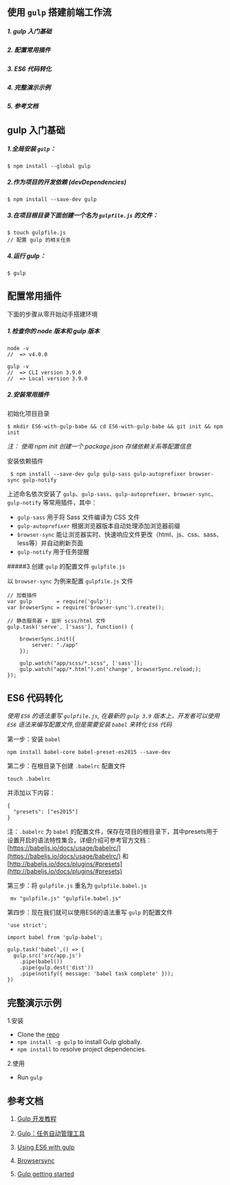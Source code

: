 ## 使用 `gulp` 搭建前端工作流
##### 1. gulp 入门基础
##### 2. 配置常用插件 
##### 3. ES6 代码转化
##### 4. 完整演示示例
##### 5. 参考文档

## gulp 入门基础

##### 1.全局安装 `gulp`：

```
$ npm install --global gulp
```

##### 2.作为项目的开发依赖 (devDependencies)

```
$ npm install --save-dev gulp
```

##### 3.在项目根目录下面创建一个名为 `gulpfile.js` 的文件：

```
$ touch gulpfile.js
// 配置 gulp 的相关任务
```

##### 4.运行 gulp：

```
$ gulp
```


## 配置常用插件

下面的步骤从零开始动手搭建环境

##### 1.检查你的 node 版本和 gulp 版本

```
node -v 
//  => v4.0.0
```

```
gulp -v
//  => CLI version 3.9.0
//  => Local version 3.9.0
```

##### 2.安装常用插件

 初始化项目目录
 
 ```
 $ mkdir ES6-with-gulp-babe && cd ES6-with-gulp-babe && git init && npm init
 ```

*注： 使用 npm init 创建一个 package.json 存储依赖关系等配置信息*
 
 安装依赖插件
 
 ```
  $ npm install --save-dev gulp gulp-sass gulp-autoprefixer browser-sync gulp-notify
 ```

上述命名依次安装了 `gulp`、`gulp-sass`、`gulp-autoprefixer`、`browser-sync`、`gulp-notify` 等常用插件，其中：
  
  * `gulp-sass` 用于将 Sass 文件编译为 CSS 文件
  * `gulp-autoprefixer` 根据浏览器版本自动处理添加浏览器前缀
  * `browser-sync` 能让浏览器实时、快速响应文件更改（html、js、css、sass、less等）并自动刷新页面
  * `gulp-notify`  用于任务提醒

#####3.创建 `gulp` 的配置文件 `gulpfile.js`

以 `browser-sync` 为例来配置 `gulpfile.js` 文件

```
// 加载插件
var gulp        = require('gulp');
var browserSync = require('browser-sync').create();

// 静态服务器 + 监听 scss/html 文件
gulp.task('serve', ['sass'], function() {

    browserSync.init({
        server: "./app"
    });

    gulp.watch("app/scss/*.scss", ['sass']);
    gulp.watch("app/*.html").on('change', browserSync.reload;);
});

```


## ES6 代码转化

  *使用 `ES6` 的语法重写 `gulpfile.js`, 在最新的 `gulp 3.9` 版本上，开发者可以使用 `ES6` 语法来编写配置文件,但是需要安装 `babel` 来转化 `ES6` 代码*
  

第一步：安装 `babel`
   
 ```
 npm install babel-core babel-preset-es2015 --save-dev
 ```

   
第二步：在根目录下创建 `.babelrc` 配置文件
   
```
touch .babelrc
```
并添加以下内容：
   
```
{
  "presets": ["es2015"]
}
```

注：`.babelrc` 为 `babel` 的配置文件，保存在项目的根目录下，其中presets用于设置开启的语法特性集合，详细介绍可参考官方文档：[https://babeljs.io/docs/usage/babelrc/](https://babeljs.io/docs/usage/babelrc/) 和 [http://babeljs.io/docs/plugins/#presets](http://babeljs.io/docs/plugins/#presets)
   
第三步：将 `gulpfile.js` 重名为 `gulpfile.babel.js`
   
```
 mv "gulpfile.js" "gulpfile.babel.js"
```
   
第四步：现在我们就可以使用ES6的语法重写 `gulp` 的配置文件
   
```
'use strict';

import babel from 'gulp-babel';

gulp.task('babel',() => {
  gulp.src('src/app.js')
    .pipe(babel())
    .pipe(gulp.dest('dist'))
    .pipe(notify({ message: 'babel task complete' }));
})
```

## 完整演示示例  

1.安装

*  Clone the [repo](https://github.com/chenbin92/ES6-with-gulp-babel)
* `npm install -g gulp` to install Gulp globally.
* `npm install` to resolve project dependencies.

2.使用

* Run `gulp` 
  

## 参考文档

1. [Gulp 开发教程](http://www.w3ctech.com/topic/134)

2. [Gulp：任务自动管理工具](http://javascript.ruanyifeng.com/tool/gulp.html#toc6)

3. [Using ES6 with gulp](https://markgoodyear.com/2015/06/using-es6-with-gulp/) 

4. [Browsersync](http://www.browsersync.cn/)

4. [Gulp getting started](https://github.com/gulpjs/gulp/blob/master/docs/getting-started.md)
